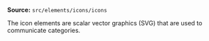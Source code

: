 **Source:** `src/elements/icons/icons`

The icon elements are scalar vector graphics (SVG) that are used to communicate categories.